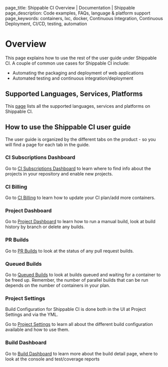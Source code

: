 page_title: Shippable CI Overview | Documentation | Shippable
page_description: Code examples, FAQs, language & platform support
page_keywords: containers, lxc, docker, Continuous Integration, Continuous Deployment, CI/CD, testing, automation

# Overview

This page explains how to use the rest of the user guide under Shippable CI. A couple of common use cases for Shippable CI include:

-  Automating the packaging and deployment of web applications
-  Automated testing and continuous integration/deployment

## Supported Languages, Services, Platforms

This [page](supported_services.md) lists all the supported languages, services and platforms on Shippable CI.

## How to use the Shippable CI user guide

The user guide is organized by the different tabs on the product - so you will find a page for each tab in the guide.

### CI Subscriptions Dashboard

Go to [CI Subscriptions Dashboard](ci_dashboard) to learn where to find info about the projects in your repository and enable new projects.

### CI Billing

Go to [CI Billing](ci_billing) to learn how to update your CI plan/add more containers.

### Project Dashboard

Go to [Project Dashboard](project_dashboard) to learn how to run a manual build, look at build history by branch or delete any builds.

### PR Builds

Go to [PR Builds](pr_builds) to look at the status of any pull request builds.

### Queued Builds

Go to [Queued Builds](queued_builds) to look at builds queued and waiting for a container to be freed up. Remember, the number of parallel builds that can be run depends on the number of containers in your plan.

### Project Settings

Build Configuration for Shippable CI is done both in the UI at Project Settings and via the YML.

Go to [Project Settings](project_settings) to learn all about the different build configuration available and how to use them.

### Build Dashboard

Go to [Build Dashboard](build_dashboard) to learn more about the build detail page, where to look at the console and test/coverage reports




